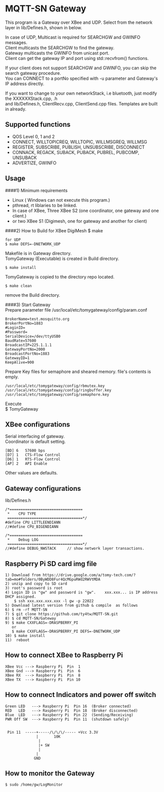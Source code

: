 MQTT-SN Gateway
======
This program is a Gateway over XBee and UDP.
Select from the network layer in lib/Defines.h, shown in below. 

In case of UDP, Multicast is required for SEARCHGW and GWINFO messages.    
Client multicasts the SEARCHGW to find the gateway.    
Gateway multicasts the GWINFO from unicast port.    
Client can get the gateway IP and port using std::recvfrom() functions.    
         
If your client does not support SEARCHGW and GWINFO, you can skip the search gateway procedure.    
You can CONNECT to a portNo specified with -u parameter and Gateway's IP address directly.    

If you want to change to your own networkStack, i.e bluetooth, just modify the XXXXXXStack.cpp, .h      
and lib/Defines.h, ClientRecv.cpp, ClientSend.cpp files.  Templates are built in already.
    
Supported functions
-------------------

*  QOS Level 0, 1 and 2    
*  CONNECT, WILLTOPICREQ, WILLTOPIC, WILLMSGREQ, WILLMSG    
*  REGISTER, SUBSCRIBE, PUBLISH, UNSUBSCRIBE, DISCONNECT     
*  CONNACK, REGACK, SUBACK, PUBACK, PUBREL, PUBCOMP, UNSUBACK    
*  ADVERTIZE, GWINFO    


Usage
------
####1) Minimum requirements
*  Linux  ( Windows can not execute this program.)    
*  pthread, rt liblaries to be linked.    
*  In case of XBee, Three XBee S2 (one coordinator, one gateway and one client.)  
*  or two XBee S1 (Digimesh, one for gateway and another for client)    

####2) How to Build
    for XBee DigiMesh
    $ make    
           
    for UDP
    $ make DEFS=-DNETWORK_UDP     
    
  Makefile is in Gateway directory.  
  TomyGateway (Executable) is created in Build directory.

    $ make install
  TomyGateway is copied to the directory repo located.    

    $ make clean
  remove the Build directory.    
    
####3)  Start Gateway  
  Prepare parameter file   /usr/local/etc/tomygateway/config/param.conf
    
    BrokerName=test.mosquitto.org     
    BrokerPortNo=1883    
    #LoginID=    
    #Password=    
    SerialDevice=/dev/ttyUSB0     
    BaudRate=57600
    BroadcastIP=225.1.1.1     
    GatewayPortNo=2000      
    BroadcastPortNo=1883     
    GatewayID=1    
    KeepAlive=900     

  Prepare Key files for semaphore and sheared memory.  file's contents is emply.     

    /usr/local/etc/tomygateway/config/rbmutex.key    
    /usr/local/etc/tomygateway/config/ringbuffer.key     
    /usr/local/etc/tomygateway/config/semaphore.key    

  Execute      
        $ TomyGateway     

   

XBee configurations
----------------------
  Serial interfacing  of gateway.  
  Coordinator is default setting.
  
    [BD] 6   57600 bps
    [D7] 1   CTS-Flow Control
    [D6] 1   RTS-Flow Control
    [AP] 2   API Enable

  Other values are defaults.
  
Gateway configurations
----------------------
  lib/Defines.h

    /*=================================
     *    CPU TYPE
     ==================================*/
    #define CPU_LITTLEENDIANN
    //#define CPU_BIGENDIANN
    
    /*=================================
     *    Debug LOG
     ==================================*/
    //#define DEBUG_NWSTACK     // show network layer transactions.     

Raspberry Pi SD card img file    
----------------------    
  
    1) Download from https://drive.google.com/a/tomy-tech.com/?tab=mo#folders/0ByWDD8Fur4QcMGpuRWd2RWVtMDA    
    2) unzip and copy to SD card    
    3) root's password is root    
    4) Login ID is "gw" and password is "gw".    xxx.xxx... is IP address DHCP assigned.    
        $ ssh xxx.xxx.xxx.xxx -l gw -p 22022  
    5) Download latest version from github & compile  as follows  
    6) $ rm -rf MQTT-SN    
    7) $ git clone https://github.com/ty4tw/MQTT-SN.git     
    8) $ cd MQTT-SN/Gateway      
    9) $ make CXXFLAGS=-DRASPBERRY_PI 
       or 
       $ make CXXFLAGS=-DRASPBERRY_PI DEFS=-DNETWORK_UDP     
    10) $ make install    
    11)  reboot
              

    
How to connect XBee to Raspberry Pi    
----------------------    
    XBee Vcc ---> Raspberry Pi  Pin  1    
    XBee Gnd ---> Raspberry Pi  Pin  6    
    XBee RX  ---> Raspberry Pi  Pin  8    
    XBee TX  ---> Raspberry Pi  Pin 10    


How to connect Indicators and power off switch    
----------------------    
    Green LED   ---> Raspberry Pi  Pin 16  (Broker connected)    
    RED   LED   ---> Raspberry Pi  Pin 18  (Broker disconnected)    
    Blue  LED   ---> Raspberry Pi  Pin 22  (Sending/Receiving)    
    PWR Off SW  ---> Raspberry Pi  Pin 11  (shutdown safely)   
    
    
     Pin 11  -----+-----/\/\/\/----- +Vcc 3.3V    
                  |       10K   
                   |     
                   |+ SW     
                   |    
                  |    
                 GND     
   

How to monitor the Gateway    
----------------------
    $ sudo /home/gw/LogMonitor    

    


  
  
  


